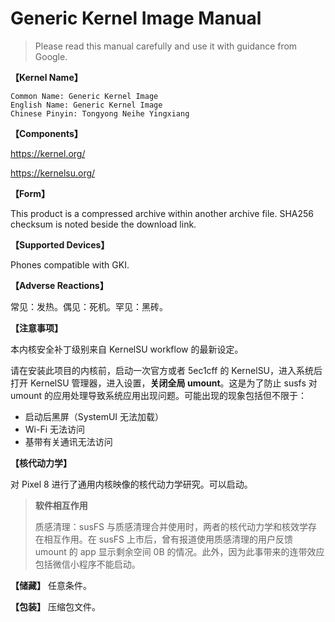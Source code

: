 # Generic Kernel Image Manual

> Please read this manual carefully and use it with guidance from Google.

**【Kernel Name】**

    Common Name: Generic Kernel Image
    English Name: Generic Kernel Image
    Chinese Pinyin: Tongyong Neihe Yingxiang

**【Components】**

https://kernel.org/

https://kernelsu.org/

**【Form】**

This product is a compressed archive within another archive file. SHA256 checksum is noted beside the download link.

**【Supported Devices】**

Phones compatible with GKI.

**【Adverse Reactions】**

常见：发热。偶见：死机。罕见：黑砖。

**【注意事项】**

本内核安全补丁级别来自 KernelSU workflow 的最新设定。

请在安装此项目的内核前，启动一次官方或者 5ec1cff 的 KernelSU，进入系统后打开 KernelSU 管理器，进入设置，**关闭全局 umount**。这是为了防止 susfs 对 umount 的应用处理导致系统应用出现问题。可能出现的现象包括但不限于：

- 启动后黑屏（SystemUI 无法加载）
- Wi-Fi 无法访问
- 基带有关通讯无法访问

**【核代动力学】**

对 Pixel 8 进行了通用内核映像的核代动力学研究。可以启动。

> **软件相互作用**
>
> 质感清理：susFS 与质感清理合并使用时，两者的核代动力学和核效学存在相互作用。在 susFS 上市后，曾有报道使用质感清理的用户反馈 umount 的 app 显示剩余空间 0B 的情况。此外，因为此事带来的连带效应包括微信小程序不能启动。

**【储藏】** 任意条件。

**【包装】** 压缩包文件。
